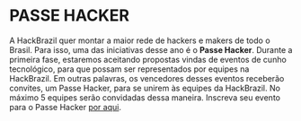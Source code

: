 # PASSE HACKER

A HackBrazil quer montar a maior rede de hackers e makers de todo o Brasil. Para isso, uma das iniciativas desse ano é o **Passe Hacker**. Durante a primeira fase, estaremos aceitando propostas vindas de eventos de cunho tecnológico, para que possam ser representados por equipes na HackBrazil. Em outras palavras, os vencedores desses eventos receberão convites, um Passe Hacker, para se unirem às equipes da HackBrazil. No máximo 5 equipes serão convidadas dessa maneira. Inscreva seu evento para o Passe Hacker [por aqui](https://allanscosta.typeform.com/to/X7GVNW).

